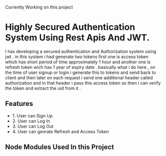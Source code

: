 Currently Working on this project


# Highly Secured Authentication System Using Rest Apis And JWT.

I has developing a secured authentication and Authorization system using jwt . in this system i had generate two tokens first one is access token which has short period of time approximately 1 hour and another one is refresh token wich has 1 year of expiry date . basically what i do here , on the time of user signup or login i generate this to tokens and send back to client and then later on each request i send one additional header called authorization and in that header i pass this access token so then i can verify the token and extract the uid from it .




<h2>Features</h2>
<ul>
<li> 1. User can Sign Up</li>
<li> 2. User can Log In </li>
<li> 3. User can Log Out </li>
<li> 4. User can genrate Refresh and Access Token </li>
</ul>

<h2> Node Modules Used In this Project</h2>


